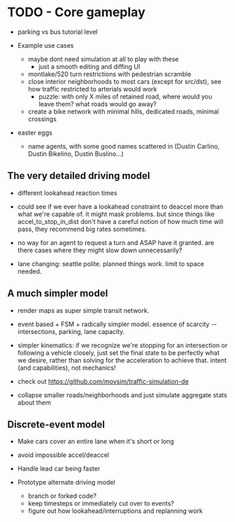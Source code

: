 # TODO - Core gameplay

- parking vs bus tutorial level



- Example use cases
	- maybe dont need simulation at all to play with these
		- just a smooth editing and diffing UI
	- montlake/520 turn restrictions with pedestrian scramble
	- close interior neighborhoods to most cars (except for src/dst), see how traffic restricted to arterials would work
		- puzzle: with only X miles of retained road, where would you leave them? what roads would go away?
	- create a bike network with minimal hills, dedicated roads, minimal crossings

- easter eggs
	- name agents, with some good names scattered in (Dustin Carlino, Dustin Bikelino, Dustin Buslino...)


## The very detailed driving model

- different lookahead reaction times
- could see if we ever have a lookahead constraint to deaccel more than what
  we're capable of. it might mask problems. but since things like
  accel_to_stop_in_dist don't have a careful notion of how much time will pass,
  they recommend big rates sometimes.
- no way for an agent to request a turn and ASAP have it granted. are there cases where they might slow down unnecessarily?

- lane changing: seattle polite. planned things work. limit to space needed.

## A much simpler model

- render maps as super simple transit network.

- event based + FSM + radically simpler model. essence of scarcity -- intersections, parking, lane capacity.
- simpler kinematics: if we recognize we're stopping for an
  intersection or following a vehicle closely, just set the
  final state to be perfectly what we desire, rather than
  solving for the acceleration to achieve that.
  intent (and capabilities), not mechanics!
- check out https://github.com/movsim/traffic-simulation-de

- collapse smaller roads/neighborhoods and just simulate aggregate stats about them

## Discrete-event model

- Make cars cover an entire lane when it's short or long
- avoid impossible accel/deaccel
- Handle lead car being faster

- Prototype alternate driving model
	- branch or forked code?
	- keep timesteps or immediately cut over to events?
	- figure out how lookahead/interruptions and replanning work
